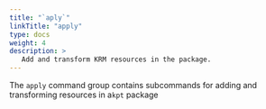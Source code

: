 ```yaml
---
title: "`aply`"
linkTitle: "apply"
type: docs
weight: 4
description: >
   Add and transform KRM resources in the package.
---
```


<!--mdtogo:Short
    Add and transform KRM resources in the package.
-->

<!--mdtogo:Long-->
The `apply` command group contains subcommands for adding and transforming resources in a`kpt` package
<!--mdtogo-->
